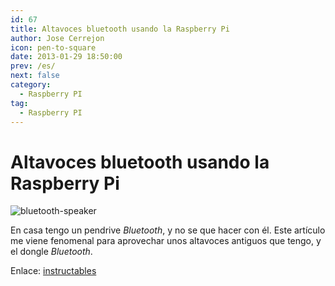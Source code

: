 ```yaml
---
id: 67
title: Altavoces bluetooth usando la Raspberry Pi
author: Jose Cerrejon
icon: pen-to-square
date: 2013-01-29 18:50:00
prev: /es/
next: false
category:
  - Raspberry PI
tag:
  - Raspberry PI
---
```


# Altavoces bluetooth usando la Raspberry Pi

![bluetooth-speaker](/images/bluetooth-speaker.jpg)

En casa tengo un pendrive *Bluetooth*, y no se que hacer con él. Este artículo me viene fenomenal para aprovechar unos altavoces antiguos que tengo, y el dongle *Bluetooth*.

Enlace: [instructables](http://www.instructables.com/id/Bluetooth-Speakers-using-Raspberry-Pi/)